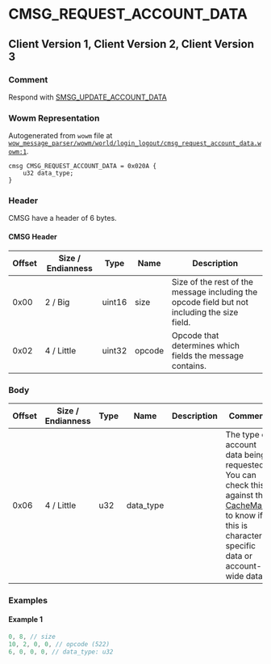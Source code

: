# CMSG_REQUEST_ACCOUNT_DATA

## Client Version 1, Client Version 2, Client Version 3

### Comment

Respond with [SMSG_UPDATE_ACCOUNT_DATA](./smsg_update_account_data.md)

### Wowm Representation

Autogenerated from `wowm` file at [`wow_message_parser/wowm/world/login_logout/cmsg_request_account_data.wowm:1`](https://github.com/gtker/wow_messages/tree/main/wow_message_parser/wowm/world/login_logout/cmsg_request_account_data.wowm#L1).
```rust,ignore
cmsg CMSG_REQUEST_ACCOUNT_DATA = 0x020A {
    u32 data_type;
}
```
### Header

CMSG have a header of 6 bytes.

#### CMSG Header

| Offset | Size / Endianness | Type   | Name   | Description |
| ------ | ----------------- | ------ | ------ | ----------- |
| 0x00   | 2 / Big           | uint16 | size   | Size of the rest of the message including the opcode field but not including the size field.|
| 0x02   | 4 / Little        | uint32 | opcode | Opcode that determines which fields the message contains.|

### Body

| Offset | Size / Endianness | Type | Name | Description | Comment |
| ------ | ----------------- | ---- | ---- | ----------- | ------- |
| 0x06 | 4 / Little | u32 | data_type |  | The type of account data being requested. You can check this against the [CacheMask](./cachemask.md) to know if this is character-specific data or account-wide data. |

### Examples

#### Example 1

```c
0, 8, // size
10, 2, 0, 0, // opcode (522)
6, 0, 0, 0, // data_type: u32
```
